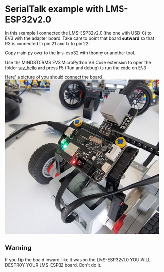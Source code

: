 # SerialTalk example with LMS-ESP32v2.0

In this example I connected the LMS-ESP32v2.0 (the one with USB-C) to EV3 with the adapter board. Take care to point that board **outward** so that RX is connected to pin 21 and tx to pin 22! 

Copy main.py over to the lms-esp32 with thonny or another tool.

Use the MINDSTORMS EV3 MicroPython VS Code extension to open the folder [say_hello](say_hello) and press F5 (Run and debug) to run the code on EV3

Here' a picture of you should connect the board.
![ev3 to lms-esp32 v2 connection](ev3-connection.jpg)


## Warning
If you flip the board inward, like it was on the LMS-ESP32v1.0 YOU WILL DESTROY YOUR LMS-ESP32 board. Don't do it.